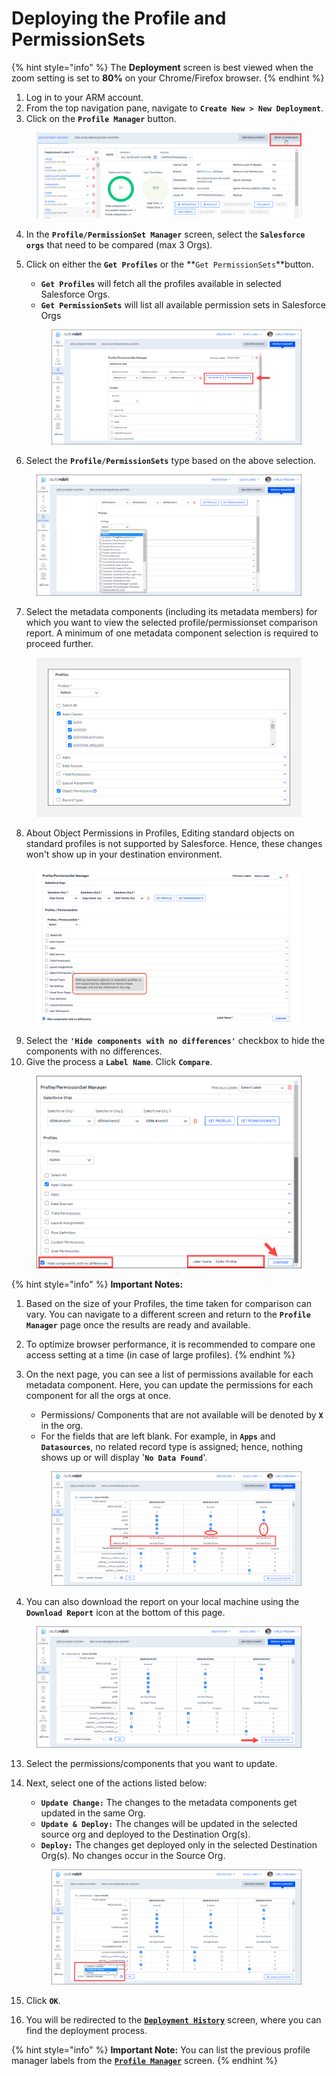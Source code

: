 # Deploying the Profile and PermissionSets

{% hint style="info" %}
The **Deployment** screen is best viewed when the zoom setting is set to **80%** on your Chrome/Firefox browser.
{% endhint %}

1. Log in to your ARM account.
2. From the top navigation pane, navigate to **`Create New > New Deployment`**.
3. Click on the **`Profile Manager`** button.

<figure><img src="../../../../.gitbook/assets/image (48) (1) (1) (1) (1).png" alt=""><figcaption></figcaption></figure>

4. In the **`Profile/PermissionSet Manager`** screen, select the **`Salesforce orgs`** that need to be compared (max 3 Orgs).
5.  Click on either the **`Get Profiles`** or the **`Get PermissionSets`**button.

    * **`Get Profiles`** will fetch all the profiles available in selected Salesforce Orgs.
    * **`Get PermissionSets`** will list all available permission sets in Salesforce Orgs

    <figure><img src="../../../../.gitbook/assets/image (49) (1) (1) (1) (1).png" alt=""><figcaption></figcaption></figure>
6. Select the **`Profile/PermissionSets`** type based on the above selection.

<figure><img src="../../../../.gitbook/assets/image (50) (1) (1) (1) (1).png" alt=""><figcaption></figcaption></figure>

7. Select the metadata components (including its metadata members) for which you want to view the selected profile/permissionset comparison report. A minimum of one metadata component selection is required to proceed further.

<figure><img src="../../../../.gitbook/assets/image (51) (1) (1) (1) (1).png" alt="" width="563"><figcaption></figcaption></figure>

8. About Object Permissions in Profiles, Editing standard objects on standard profiles is not supported by Salesforce. Hence, these changes won't show up in your destination environment.

<figure><img src="../../../../.gitbook/assets/image (52) (1) (1) (1).png" alt=""><figcaption></figcaption></figure>

9. Select the **`'Hide components with no differences'`** checkbox to hide the components with no differences.
10. Give the process a **`Label Name`**. Click **`Compare`**.

<figure><img src="../../../../.gitbook/assets/image (53) (1) (1) (1).png" alt="" width="563"><figcaption></figcaption></figure>

{% hint style="info" %}
**Important Notes:**

1. Based on the size of your Profiles, the time taken for comparison can vary. You can navigate to a different screen and return to the **`Profile Manager`** page once the results are ready and available.
2. To optimize browser performance, it is recommended to compare one access setting at a time (in case of large profiles).
{% endhint %}

11. On the next page, you can see a list of permissions available for each metadata component. Here, you can update the permissions for each component for all the orgs at once.

    * Permissions/ Components that are not available will be denoted by **`X`** in the org.
    * For the fields that are left blank. For example, in **`Apps`** and **`Datasources`**, no related record type is assigned; hence, nothing shows up or will display '**`No Data Found`**'.

    <figure><img src="../../../../.gitbook/assets/image (54) (1) (1) (1).png" alt=""><figcaption></figcaption></figure>
12. You can also download the report on your local machine using the **`Download Report`** icon at the bottom of this page.

<figure><img src="../../../../.gitbook/assets/image (55) (1) (1) (1).png" alt=""><figcaption></figcaption></figure>

13. Select the permissions/components that you want to update.
14. Next, select one of the actions listed below:

    * **`Update Change:`** The changes to the metadata components get updated in the same Org.
    * **`Update & Deploy:`** The changes will be updated in the selected source org and deployed to the Destination Org(s).
    * **`Deploy:`** The changes get deployed only in the selected Destination Org(s). No changes occur in the Source Org.

    <figure><img src="../../../../.gitbook/assets/image (56) (1) (1).png" alt=""><figcaption></figcaption></figure>
15. Click **`OK`**.
16. You will be redirected to the [**`Deployment History`**](https://knowledgebase.autorabit.com/arm/docs/monitor-deployments) screen, where you can find the deployment process.

{% hint style="info" %}
**Important Note:** You can list the previous profile manager labels from the [**`Profile Manager`**](https://knowledgebase.autorabit.com/arm/docs/how-do-i-deploy-profile-permissionsets) screen.
{% endhint %}
